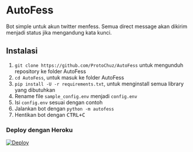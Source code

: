 # AutoFess

Bot simple untuk akun twitter menfess. Semua direct message akan dikirim menjadi status jika mengandung kata kunci.

## Instalasi
1. `git clone https://github.com/ProtoChuz/AutoFess` untuk mengunduh repository ke folder AutoFess
2. `cd AutoFess`, untuk masuk ke folder AutoFess
3. `pip install -U -r requirements.txt`, untuk menginstall semua library yang dibutuhkan
4. Rename file `sample_config.env` menjadi  `config.env`
5. Isi `config.env` sesuai dengan contoh
6. Jalankan bot dengan `python -m autofess`
7. Hentikan bot dengan <kbd>CTRL+C</kbd>

### Deploy dengan Heroku
[![Deploy](https://www.herokucdn.com/deploy/button.svg)](https://heroku.com/deploy?template=https://github.com/ProtoChuz/AutoFess)
